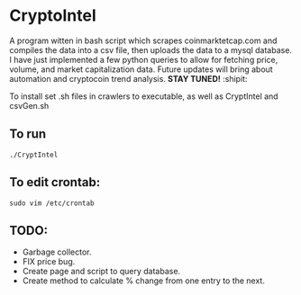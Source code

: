 # CryptoIntel
A program witten in bash script which scrapes coinmarktetcap.com and compiles the data into a csv file, then uploads the data to a mysql database. I have just implemented a few python queries to allow for fetching price, volume, and market capitalization data. Future updates will bring about automation and cryptocoin trend analysis. **STAY TUNED!** :shipit:

To install set .sh files in crawlers to executable, as well as CryptIntel and csvGen.sh

## To run
```
./CryptIntel 
```
## To edit crontab:
```
sudo vim /etc/crontab
```
## TODO:
- Garbage collector.
- FIX price bug.
- Create page and script to query database.
- Create method to calculate % change from one entry to the next.
